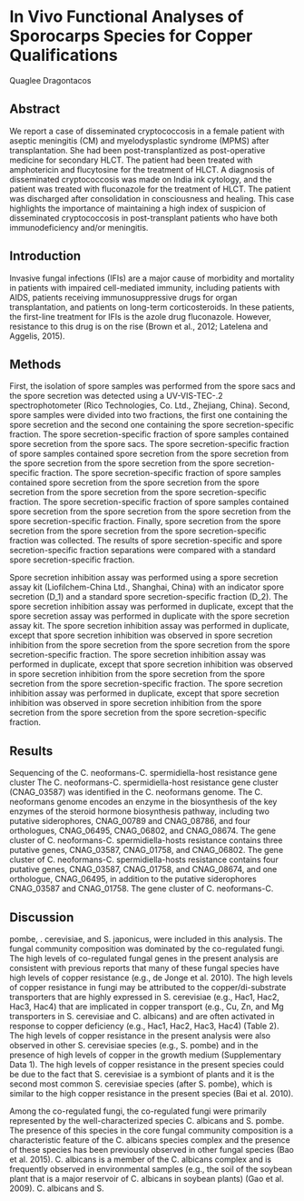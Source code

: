 # In Vivo Functional Analyses of Sporocarps Species for Copper Qualifications
Quaglee Dragontacos


## Abstract
We report a case of disseminated cryptococcosis in a female patient with aseptic meningitis (CM) and myelodysplastic syndrome (MPMS) after transplantation. She had been post-transplantized as post-operative medicine for secondary HLCT. The patient had been treated with amphotericin and flucytosine for the treatment of HLCT. A diagnosis of disseminated cryptococcosis was made on India ink cytology, and the patient was treated with fluconazole for the treatment of HLCT. The patient was discharged after consolidation in consciousness and healing. This case highlights the importance of maintaining a high index of suspicion of disseminated cryptococcosis in post-transplant patients who have both immunodeficiency and/or meningitis.


## Introduction
Invasive fungal infections (IFIs) are a major cause of morbidity and mortality in patients with impaired cell-mediated immunity, including patients with AIDS, patients receiving immunosuppressive drugs for organ transplantation, and patients on long-term corticosteroids. In these patients, the first-line treatment for IFIs is the azole drug fluconazole. However, resistance to this drug is on the rise (Brown et al., 2012; Latelena and Aggelis, 2015).


## Methods
First, the isolation of spore samples was performed from the spore sacs and the spore secretion was detected using a UV-VIS-TEC-.2 spectrophotometer (Rico Technologies, Co. Ltd., Zhejiang, China). Second, spore samples were divided into two fractions, the first one containing the spore secretion and the second one containing the spore secretion-specific fraction. The spore secretion-specific fraction of spore samples contained spore secretion from the spore sacs. The spore secretion-specific fraction of spore samples contained spore secretion from the spore secretion from the spore secretion from the spore secretion from the spore secretion-specific fraction. The spore secretion-specific fraction of spore samples contained spore secretion from the spore secretion from the spore secretion from the spore secretion from the spore secretion-specific fraction. The spore secretion-specific fraction of spore samples contained spore secretion from the spore secretion from the spore secretion from the spore secretion-specific fraction. Finally, spore secretion from the spore secretion from the spore secretion from the spore secretion-specific fraction was collected. The results of spore secretion-specific and spore secretion-specific fraction separations were compared with a standard spore secretion-specific fraction.

Spore secretion inhibition assay was performed using a spore secretion assay kit (Liofilchem-China Ltd., Shanghai, China) with an indicator spore secretion (D_1) and a standard spore secretion-specific fraction (D_2). The spore secretion inhibition assay was performed in duplicate, except that the spore secretion assay was performed in duplicate with the spore secretion assay kit. The spore secretion inhibition assay was performed in duplicate, except that spore secretion inhibition was observed in spore secretion inhibition from the spore secretion from the spore secretion from the spore secretion-specific fraction. The spore secretion inhibition assay was performed in duplicate, except that spore secretion inhibition was observed in spore secretion inhibition from the spore secretion from the spore secretion from the spore secretion-specific fraction. The spore secretion inhibition assay was performed in duplicate, except that spore secretion inhibition was observed in spore secretion inhibition from the spore secretion from the spore secretion from the spore secretion-specific fraction.


## Results
Sequencing of the C. neoformans-C. spermidiella-host resistance gene cluster
The C. neoformans-C. spermidiella-host resistance gene cluster (CNAG_03587) was identified in the C. neoformans genome. The C. neoformans genome encodes an enzyme in the biosynthesis of the key enzymes of the steroid hormone biosynthesis pathway, including two putative siderophores, CNAG_00789 and CNAG_08786, and four orthologues, CNAG_06495, CNAG_06802, and CNAG_08674. The gene cluster of C. neoformans-C. spermidiella-hosts resistance contains three putative genes, CNAG_03587, CNAG_01758, and CNAG_06802. The gene cluster of C. neoformans-C. spermidiella-hosts resistance contains four putative genes, CNAG_03587, CNAG_01758, and CNAG_08674, and one orthologue, CNAG_06495, in addition to the putative siderophores CNAG_03587 and CNAG_01758. The gene cluster of C. neoformans-C.


## Discussion
pombe, . cerevisiae, and S. japonicus, were included in this analysis. The fungal community composition was dominated by the co-regulated fungi. The high levels of co-regulated fungal genes in the present analysis are consistent with previous reports that many of these fungal species have high levels of copper resistance (e.g., de Jonge et al. 2010). The high levels of copper resistance in fungi may be attributed to the copper/di-substrate transporters that are highly expressed in S. cerevisiae (e.g., Hac1, Hac2, Hac3, Hac4) that are implicated in copper transport (e.g., Cu, Zn, and Mg transporters in S. cerevisiae and C. albicans) and are often activated in response to copper deficiency (e.g., Hac1, Hac2, Hac3, Hac4) (Table 2). The high levels of copper resistance in the present analysis were also observed in other S. cerevisiae species (e.g., S. pombe) and in the presence of high levels of copper in the growth medium (Supplementary Data 1). The high levels of copper resistance in the present species could be due to the fact that S. cerevisiae is a symbiont of plants and it is the second most common S. cerevisiae species (after S. pombe), which is similar to the high copper resistance in the present species (Bai et al. 2010).

Among the co-regulated fungi, the co-regulated fungi were primarily represented by the well-characterized species C. albicans and S. pombe. The presence of this species in the core fungal community composition is a characteristic feature of the C. albicans species complex and the presence of these species has been previously observed in other fungal species (Bao et al. 2015). C. albicans is a member of the C. albicans complex and is frequently observed in environmental samples (e.g., the soil of the soybean plant that is a major reservoir of C. albicans in soybean plants) (Gao et al. 2009). C. albicans and S.
